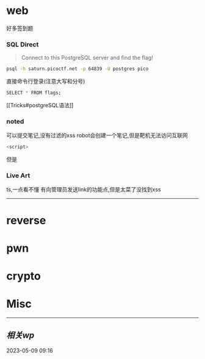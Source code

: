 
# web
好多签到题

### SQL Direct
> Connect to this PostgreSQL server and find the flag!

```bash
psql -h saturn.picoctf.net -p 64839 -U postgres pico
```

直接命令行登录(注意大写和分号)
```bash
SELECT * FROM flags;
```

[[Tricks#postgreSQL语法]]

### noted
可以提交笔记,没有过滤的xss
robot会创建一个笔记,但是靶机无法访问互联网

```js
<script>

```

但是
### Live Art
ts,一点看不懂
有向管理员发送link的功能点,但是太菜了没找到xss

---


# reverse

# pwn

# crypto

# Misc


---
## *相关wp*




2023-05-09   09:16